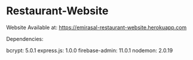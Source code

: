 # Restaurant-Website
 
Website Available at: https://emirasal-restaurant-website.herokuapp.com

Dependencies: 

   bcrypt: 5.0.1
   express.js: 1.0.0
   firebase-admin: 11.0.1
   nodemon: 2.0.19

